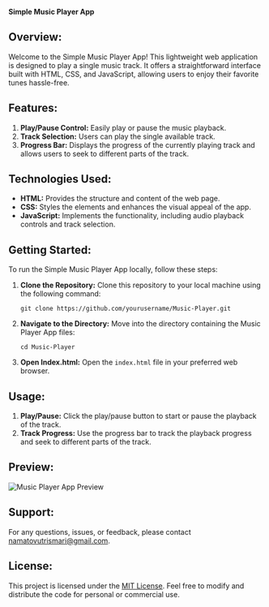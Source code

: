 **Simple Music Player App**

## Overview:
Welcome to the Simple Music Player App! This lightweight web application is designed to play a single music track. It offers a straightforward interface built with HTML, CSS, and JavaScript, allowing users to enjoy their favorite tunes hassle-free.

## Features:
1. **Play/Pause Control:** Easily play or pause the music playback.
2. **Track Selection:** Users can play the single available track.
3. **Progress Bar:** Displays the progress of the currently playing track and allows users to seek to different parts of the track.

## Technologies Used:
- **HTML:** Provides the structure and content of the web page.
- **CSS:** Styles the elements and enhances the visual appeal of the app.
- **JavaScript:** Implements the functionality, including audio playback controls and track selection.

## Getting Started:
To run the Simple Music Player App locally, follow these steps:

1. **Clone the Repository:** Clone this repository to your local machine using the following command:
   ```
   git clone https://github.com/yourusername/Music-Player.git
   ```

2. **Navigate to the Directory:** Move into the directory containing the Music Player App files:
   ```
   cd Music-Player
   ```

3. **Open Index.html:** Open the `index.html` file in your preferred web browser.

## Usage:
1. **Play/Pause:** Click the play/pause button to start or pause the playback of the track.
2. **Track Progress:** Use the progress bar to track the playback progress and seek to different parts of the track.

## Preview:
![Music Player App Preview](music_player_preview.png)

## Support:
For any questions, issues, or feedback, please contact namatovutrismari@gmail.com.

## License:
This project is licensed under the [MIT License](LICENSE). Feel free to modify and distribute the code for personal or commercial use.

